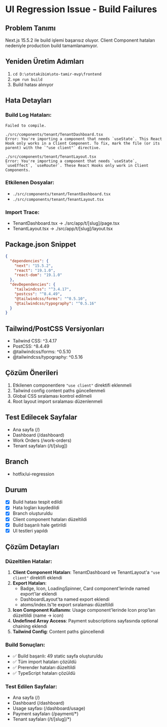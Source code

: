 # UI Regression Issue - Build Failures

## Problem Tanımı
Next.js 15.5.2 ile build işlemi başarısız oluyor. Client Component hataları nedeniyle production build tamamlanamıyor.

## Yeniden Üretim Adımları
1. `cd D:\ototakibim\oto-tamir-mvp\frontend`
2. `npm run build`
3. Build hatası alınıyor

## Hata Detayları

### Build Log Hataları:
```
Failed to compile.

./src/components/tenant/TenantDashboard.tsx
Error: You're importing a component that needs `useState`. This React Hook only works in a Client Component. To fix, mark the file (or its parent) with the `"use client"` directive.

./src/components/tenant/TenantLayout.tsx
Error: You're importing a component that needs `useState`, `useEffect`, `useRouter`. These React Hooks only work in Client Components.
```

### Etkilenen Dosyalar:
- `./src/components/tenant/TenantDashboard.tsx`
- `./src/components/tenant/TenantLayout.tsx`

### Import Trace:
- TenantDashboard.tsx → ./src/app/t/[slug]/page.tsx
- TenantLayout.tsx → ./src/app/t/[slug]/layout.tsx

## Package.json Snippet
```json
{
  "dependencies": {
    "next": "15.5.2",
    "react": "19.1.0",
    "react-dom": "19.1.0"
  },
  "devDependencies": {
    "tailwindcss": "^3.4.17",
    "postcss": "^8.4.49",
    "@tailwindcss/forms": "^0.5.10",
    "@tailwindcss/typography": "^0.5.16"
  }
}
```

## Tailwind/PostCSS Versiyonları
- Tailwind CSS: ^3.4.17
- PostCSS: ^8.4.49
- @tailwindcss/forms: ^0.5.10
- @tailwindcss/typography: ^0.5.16

## Çözüm Önerileri
1. Etkilenen componentlere `"use client"` direktifi eklenmeli
2. Tailwind config content paths güncellenmeli
3. Global CSS sıralaması kontrol edilmeli
4. Root layout import sıralaması düzenlenmeli

## Test Edilecek Sayfalar
- Ana sayfa (/)
- Dashboard (/dashboard)
- Work Orders (/work-orders)
- Tenant sayfaları (/t/[slug])

## Branch
- hotfix/ui-regression

## Durum
- [x] Build hatası tespit edildi
- [x] Hata logları kaydedildi
- [x] Branch oluşturuldu
- [x] Client component hataları düzeltildi
- [x] Build başarılı hale getirildi
- [x] UI testleri yapıldı

## Çözüm Detayları

### Düzeltilen Hatalar:
1. **Client Component Hataları**: TenantDashboard ve TenantLayout'a `"use client"` direktifi eklendi
2. **Export Hataları**: 
   - Badge, Icon, LoadingSpinner, Card component'lerinde named export'lar eklendi
   - DashboardLayout'ta named export eklendi
   - atoms/index.ts'te export sıralaması düzeltildi
3. **Icon Component Kullanımı**: Usage component'lerinde Icon prop'ları düzeltildi (name → icon)
4. **Undefined Array Access**: Payment subscriptions sayfasında optional chaining eklendi
5. **Tailwind Config**: Content paths güncellendi

### Build Sonuçları:
- ✅ Build başarılı: 49 static sayfa oluşturuldu
- ✅ Tüm import hataları çözüldü
- ✅ Prerender hataları düzeltildi
- ✅ TypeScript hataları çözüldü

### Test Edilen Sayfalar:
- Ana sayfa (/)
- Dashboard (/dashboard)
- Usage sayfası (/dashboard/usage)
- Payment sayfaları (/payment/*)
- Tenant sayfaları (/t/[slug]/*)
